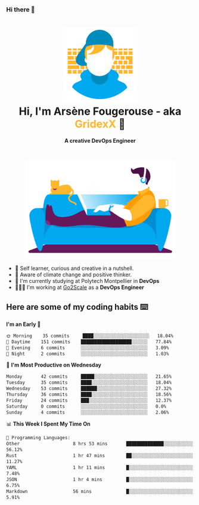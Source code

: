 ### Hi there 👋

<!--
**GridexX/gridexx** is a ✨ _special_ ✨ repository because its `README.md` (this file) appears on your GitHub profile.

Here are some ideas to get you started:

- 🔭 I’m currently working on ...
- 🌱 I’m currently learning ...
- 👯 I’m looking to collaborate on ...
- 🤔 I’m looking for help with ...
- 💬 Ask me about ...
- 📫 How to reach me: ...
- 😄 Pronouns: ...
- ⚡ Fun fact: ...
-->


<!-- Header -->
<h1 align="center">
  <img src="./images/user_profile.png" width="200">
  <br>
  Hi, I'm Arsène Fougerouse - aka <span style="color:#ffb72e">GridexX</span> 👋
</h1>


<p align="center">
  <b>A creative DevOps Engineer </b>
</p>
<br/>
<p align="center">
  <img src="./images/man_couch.png" width="400">
</p>

- 🎨 Self learner, curious and creative in a nutshell. 
- 🌱 Aware of climate change and positive thinker.
- 📕 I'm currently studying at Polytech Montpellier in **DevOps**
- 👨🏻‍💻 I'm working at [Go2Scale](r2devops.io) as a **DevOps Engineer**


## Here are some of my coding habits ⌨️

<!-- Add a section about tech and Ops stack
  Like this one : https://github.com/Xanthus58#-tech-stack
-->
<!--START_SECTION:waka-->
**I'm an Early 🐤** 

```text
🌞 Morning    35 commits     ████░░░░░░░░░░░░░░░░░░░░░   18.04% 
🌆 Daytime    151 commits    ███████████████████░░░░░░   77.84% 
🌃 Evening    6 commits      ░░░░░░░░░░░░░░░░░░░░░░░░░   3.09% 
🌙 Night      2 commits      ░░░░░░░░░░░░░░░░░░░░░░░░░   1.03%

```
📅 **I'm Most Productive on Wednesday** 

```text
Monday       42 commits     █████░░░░░░░░░░░░░░░░░░░░   21.65% 
Tuesday      35 commits     ████░░░░░░░░░░░░░░░░░░░░░   18.04% 
Wednesday    53 commits     ██████░░░░░░░░░░░░░░░░░░░   27.32% 
Thursday     36 commits     ████░░░░░░░░░░░░░░░░░░░░░   18.56% 
Friday       24 commits     ███░░░░░░░░░░░░░░░░░░░░░░   12.37% 
Saturday     0 commits      ░░░░░░░░░░░░░░░░░░░░░░░░░   0.0% 
Sunday       4 commits      ░░░░░░░░░░░░░░░░░░░░░░░░░   2.06%

```


📊 **This Week I Spent My Time On** 

```text
💬 Programming Languages: 
Other                    8 hrs 53 mins       ██████████████░░░░░░░░░░░   56.12% 
Rust                     1 hr 47 mins        ██░░░░░░░░░░░░░░░░░░░░░░░   11.27% 
YAML                     1 hr 11 mins        █░░░░░░░░░░░░░░░░░░░░░░░░   7.48% 
JSON                     1 hr 4 mins         █░░░░░░░░░░░░░░░░░░░░░░░░   6.75% 
Markdown                 56 mins             █░░░░░░░░░░░░░░░░░░░░░░░░   5.91%

```


<!--END_SECTION:waka-->
